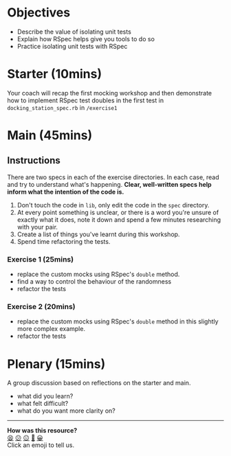 
# Objectives
- Describe the value of isolating unit tests
- Explain how RSpec helps give you tools to do so
- Practice isolating unit tests with RSpec

# Starter (10mins)

Your coach will recap the first mocking workshop and then demonstrate how to implement RSpec test doubles in the first test in `docking_station_spec.rb` in `/exercise1`

# Main (45mins)

## Instructions

There are two specs in each of the exercise directories. In each case, read and try to understand what's happening. **Clear, well-written specs help inform what the intention of the code is.**

1. Don't touch the code in `lib`, only edit the code in the `spec` directory.
2. At every point something is unclear, or there is a word you're unsure of exactly what it does, note it down and spend a few minutes researching with your pair.
3. Create a list of things you've learnt during this workshop.
4. Spend time refactoring the tests.

### Exercise 1 (25mins)

- replace the custom mocks using RSpec's `double` method.
- find a way to control the behaviour of the randomness
- refactor the tests

### Exercise 2 (20mins)

- replace the custom mocks using RSpec's `double` method in this slightly more complex example.
- refactor the tests

# Plenary (15mins)
A group discussion based on reflections on the starter and main.
- what did you learn?
- what felt difficult?
- what do you want more clarity on?

<!-- BEGIN GENERATED SECTION DO NOT EDIT -->

---

**How was this resource?**  
[😫](https://airtable.com/shrUJ3t7KLMqVRFKR?prefill_Repository=skills-workshops&prefill_File=object_oriented_programming/mocking_2/README.md&prefill_Sentiment=😫) [😕](https://airtable.com/shrUJ3t7KLMqVRFKR?prefill_Repository=skills-workshops&prefill_File=object_oriented_programming/mocking_2/README.md&prefill_Sentiment=😕) [😐](https://airtable.com/shrUJ3t7KLMqVRFKR?prefill_Repository=skills-workshops&prefill_File=object_oriented_programming/mocking_2/README.md&prefill_Sentiment=😐) [🙂](https://airtable.com/shrUJ3t7KLMqVRFKR?prefill_Repository=skills-workshops&prefill_File=object_oriented_programming/mocking_2/README.md&prefill_Sentiment=🙂) [😀](https://airtable.com/shrUJ3t7KLMqVRFKR?prefill_Repository=skills-workshops&prefill_File=object_oriented_programming/mocking_2/README.md&prefill_Sentiment=😀)  
Click an emoji to tell us.

<!-- END GENERATED SECTION DO NOT EDIT -->

